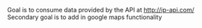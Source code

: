 Goal is to consume data provided by the API at
http://ip-api.com/
Secondary goal is to add in google maps functionality
